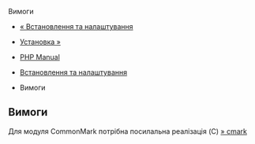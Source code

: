 Вимоги

-   [« Встановлення та налаштування](cmark.setup.html)
    
-   [Установка »](cmark.installation.html)
    
-   [PHP Manual](index.html)
    
-   [Встановлення та налаштування](cmark.setup.html)
    
-   Вимоги
    

## Вимоги

Для модуля CommonMark потрібна посилальна реалізація (C) [» cmark](https://github.com/commonmark/cmark)